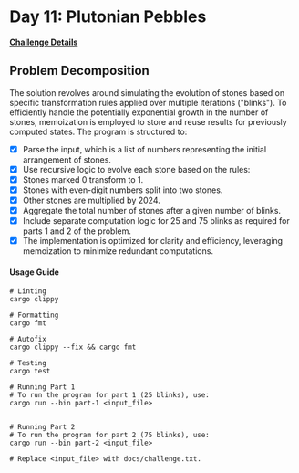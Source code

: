# Day 11: Plutonian Pebbles

[**Challenge Details**](docs/challenge.md)

## Problem Decomposition

The solution revolves around simulating the evolution of stones based on specific transformation rules applied over multiple iterations ("blinks"). To efficiently handle the potentially exponential growth in the number of stones, memoization is employed to store and reuse results for previously computed states. The program is structured to:

- [x] Parse the input, which is a list of numbers representing the initial arrangement of stones.
- [x] Use recursive logic to evolve each stone based on the rules:
- [x] Stones marked 0 transform to 1.
- [x] Stones with even-digit numbers split into two stones.
- [x] Other stones are multiplied by 2024.
- [x] Aggregate the total number of stones after a given number of blinks.
- [x] Include separate computation logic for 25 and 75 blinks as required for parts 1 and 2 of the problem.
- [x] The implementation is optimized for clarity and efficiency, leveraging memoization to minimize redundant computations.

#### Usage Guide

```
# Linting
cargo clippy

# Formatting
cargo fmt

# Autofix
cargo clippy --fix && cargo fmt

# Testing
cargo test

# Running Part 1
# To run the program for part 1 (25 blinks), use:
cargo run --bin part-1 <input_file>


# Running Part 2
# To run the program for part 2 (75 blinks), use:
cargo run --bin part-2 <input_file>

# Replace <input_file> with docs/challenge.txt.
```